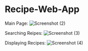 # Recipe-Web-App

Main Page:
![Screenshot (2)](https://github.com/user-attachments/assets/3933d52d-0fd6-4742-8058-3934a04526f6)

Searching Reipes:
![Screenshot (3)](https://github.com/user-attachments/assets/9ab75adf-f09e-4a83-841e-2a8b0d0bab23)

Displaying Recipes:
![Screenshot (4)](https://github.com/user-attachments/assets/d0323b6a-6159-44a6-acd6-17980f2c51d4)

